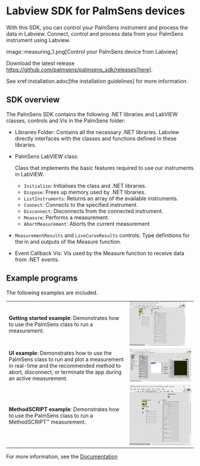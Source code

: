 # Labview SDK for PalmSens devices

With this SDK, you can control your PalmSens instrument and process the data in Labview.
Connect, control and process data from your PalmSens instrument using Labview.

image::measuring_1.png[Control your PalmSens device from Labview]

Download the latest release https://github.com/palmsens/palmsens_sdk/releases[here].

See xref:installation.adoc[the installation guidelines] for more information.

## SDK overview

The PalmSens SDK contains the following .NET libraries and LabVIEW
classes, controls and Vis in the PalmSens folder:

- Libraries Folder: Contains all the necessary .NET libraries. Labview directly interfaces with the classes and functions defined in these libraries.

- PalmSens LabVIEW class:

    Class that implements the basic features required to use our instruments
    in LabVIEW.

    * `Initialise`: Initialises the class and .NET libraries.
    * `Dispose`: Frees up memory used by .NET libraries.
    * `ListInstruments`: Returns an array of the available instruments.
    * `Connect`: Connects to the specified instrument.
    * `Disconnect`: Disconnects from the connected instrument.
    * `Measure`: Performs a measurement.
    * `AbortMeasurement`: Aborts the current measurement

- `MeasurementResults` and `LiveCurveResults` controls: Type definitions for the in and outputs of the Measure function.

- Event Callback Vis: VIs used by the Measure function to receive data from .NET events.

## Example programs

The following examples are included.

| | |
|-|-|
| **Getting started example**: Demonstrates how to use the PalmSens class to run a measurement. | ![Basic example](../docs/modules/labview/images/examples/basic_example.png) |
| **UI example**: Demonstrates how to use the PalmSens class to run and plot a measurement in real-time and the recommended method to abort, disconnect, or terminate the app during an active measurement. | ![Basic UI example](../docs/modules/labview/images/examples/basic_ui_example.png) |
| **MethodSCRIPT example**: Demonstrates how to use the PalmSens class to run a MethodSCRIPT™ measurement. | ![MethodSCRIPT example](../docs/modules/labview/images/examples/methodscript_example.png) |

For more information, see the [Documentation](https://palmsens.github.io/PalmSens_SDK/palmsens-sdk/labview/index.html)
